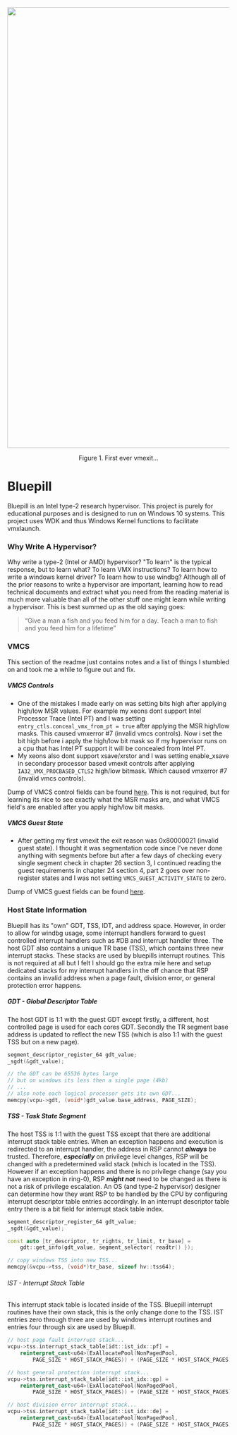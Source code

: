 <div align="center">
  <img width="1000" height="auto" src="https://imgur.com/b1bYNZU.png"/>
  <p>Figure 1. First ever vmexit...</p>
</div>

# Bluepill

Bluepill is an Intel type-2 research hypervisor. This project is purely for educational purposes and is designed to run on Windows 10 systems.
This project uses WDK and thus Windows Kernel functions to facilitate vmxlaunch. 

### Why Write A Hypervisor?

Why write a type-2 (Intel or AMD) hypervisor? "To learn" is the typical response, but to learn what? To learn VMX instructions? To learn how to write a windows kernel driver? To learn how to use windbg? Although all of the prior reasons to write a hypervisor are important, learning how to read technical documents and extract what you need from the reading material is much more valuable than all of the other stuff one might learn while writing a hypervisor. This is best summed up as the old saying goes: 

> “Give a man a fish and you feed him for a day. Teach a man to fish and you feed him for a lifetime”

### VMCS

This section of the readme just contains notes and a list of things I stumbled on and took me a while to figure out and fix.

##### VMCS Controls

* One of the mistakes I made early on was setting bits high after applying high/low MSR values. For example my xeons dont support Intel Processor Trace (Intel PT) and I was setting `entry_ctls.conceal_vmx_from_pt = true` after applying the MSR high/low masks. This caused vmxerror #7 (invalid vmcs controls). Now i set the bit high before i apply the high/low bit mask so if my hypervisor runs on a cpu that has Intel PT support it will be concealed from Intel PT.
* My xeons also dont support xsave/xrstor and I was setting enable_xsave in secondary processor based vmexit controls after applying `IA32_VMX_PROCBASED_CTLS2` high/low bitmask. Which caused vmxerror #7 (invalid vmcs controls).

Dump of VMCS control fields can be found [here](https://githacks.org/_xeroxz/bluepill/-/blob/master/VMCS-CONTROLS.md). This is not required, but for learning its nice to
see exactly what the MSR masks are, and what VMCS field's are enabled after you apply high/low bit masks.

##### VMCS Guest State

* After getting my first vmexit the exit reason was 0x80000021 (invalid guest state). I thought it was segmentation code since I've never done anything with segments before but after a few days of checking every single segment check in chapter 26 section 3, I continued reading the guest requirements in chapter 24  section 4, part 2 goes over non-register states and I was not setting  `VMCS_GUEST_ACTIVITY_STATE` to zero. 

Dump of VMCS guest fields can be found [here](https://githacks.org/_xeroxz/bluepill/-/blob/master/VMCS-GUEST.md). 

### Host State Information

Bluepill has its "own" GDT, TSS, IDT, and address space. However, in order to allow for windbg usage, some interrupt handlers 
forward to guest controlled interrupt handlers such as #DB and interrupt handler three. The host GDT also contains a unique TR base (TSS), which contains three new interrupt stacks.
These stacks are used by bluepills interrupt routines. This is not required at all but I felt I should go the extra mile here and setup dedicated stacks for my interrupt handlers in the 
off chance that RSP contains an invalid address when a page fault, division error, or general protection error happens.

##### GDT - Global Descriptor Table

The host GDT is 1:1 with the guest GDT except firstly, a different, host controlled page is used for each cores GDT. Secondly the TR segment base address is updated to reflect
the new TSS (which is also 1:1 with the guest TSS but on a new page).

```cpp
segment_descriptor_register_64 gdt_value;
_sgdt(&gdt_value);

// the GDT can be 65536 bytes large 
// but on windows its less then a single page (4kb)
// ...
// also note each logical processor gets its own GDT... 
memcpy(vcpu->gdt, (void*)gdt_value.base_address, PAGE_SIZE);
```

##### TSS - Task State Segment

The host TSS is 1:1 with the guest TSS except that there are additional interrupt stack table entries. When an exception happens and execution is redirected to an interrupt handler, the address
in RSP cannot ***always*** be trusted. Therefore, ***especially*** on privilege level changes, RSP will be changed with a predetermined valid stack (which is located in the TSS). However if an exception happens and there is no privilege change (say you have an exception in ring-0),
RSP ***might not*** need to be changed as there is not a risk of privilege escalation. An OS (and type-2 hypervisor) designer can determine how they want RSP to be handled by the CPU by configuring interrupt descriptor table entries accordingly. In an interrupt descriptor table entry there is a bit field for interrupt stack table index. 

```cpp
segment_descriptor_register_64 gdt_value;
_sgdt(&gdt_value);

const auto [tr_descriptor, tr_rights, tr_limit, tr_base] =
	gdt::get_info(gdt_value, segment_selector{ readtr() });

// copy windows TSS into new TSS...
memcpy(&vcpu->tss, (void*)tr_base, sizeof hv::tss64);
```

###### IST - Interrupt Stack Table
This interrupt stack table is located inside of the TSS. Bluepill interrupt routines have their own stack, this is the only change done to the TSS. IST entries zero through three are used by windows interrupt routines and entries four through six are used by Bluepill. 

```cpp
// host page fault interrupt stack...
vcpu->tss.interrupt_stack_table[idt::ist_idx::pf] =
	reinterpret_cast<u64>(ExAllocatePool(NonPagedPool, 
		PAGE_SIZE * HOST_STACK_PAGES)) + (PAGE_SIZE * HOST_STACK_PAGES);

// host general protection interrupt stack...
vcpu->tss.interrupt_stack_table[idt::ist_idx::gp] =
	reinterpret_cast<u64>(ExAllocatePool(NonPagedPool,
		PAGE_SIZE * HOST_STACK_PAGES)) + (PAGE_SIZE * HOST_STACK_PAGES);

// host division error interrupt stack...
vcpu->tss.interrupt_stack_table[idt::ist_idx::de] =
	reinterpret_cast<u64>(ExAllocatePool(NonPagedPool,
		PAGE_SIZE * HOST_STACK_PAGES)) + (PAGE_SIZE * HOST_STACK_PAGES);
```